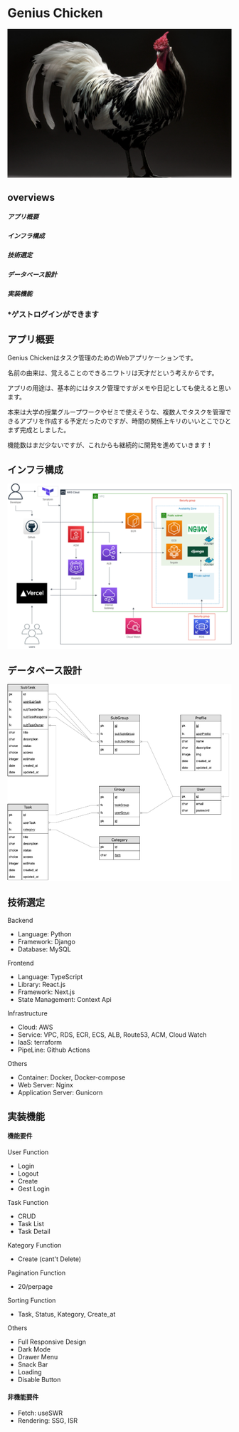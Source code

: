# Genius Chicken
[![Genius Chicken](frontend/client/public/home10.png)](https://genius-chicken.com)


## overviews
##### アプリ概要
##### インフラ構成
##### 技術選定
##### データベース設計
##### 実装機能

### *ゲストログインができます

## アプリ概要

Genius Chickenはタスク管理のためのWebアプリケーションです。

名前の由来は、覚えることのできるニワトリは天才だという考えからです。

アプリの用途は、基本的にはタスク管理ですがメモや日記としても使えると思います。

本来は大学の授業グループワークやゼミで使えそうな、複数人でタスクを管理できるアプリを作成する予定だったのですが、時間の関係上キリのいいとこでひとまず完成としました。

機能数はまだ少ないですが、これからも継続的に開発を進めていきます！


## インフラ構成
![Genius Chicken](chicken.drawio.png)

## データベース設計
![Genius Chicken](chicken.er.drawio.png)


## 技術選定
Backend
* Language: Python
* Framework: Django
* Database: MySQL

Frontend
* Language: TypeScript
* Library: React.js
* Framework: Next.js
* State Management: Context Api

Infrastructure
* Cloud: AWS
* Service: VPC, RDS, ECR, ECS, ALB, Route53, ACM, Cloud Watch
* IaaS: terraform
* PipeLine: Github Actions

Others
* Container: Docker, Docker-compose
* Web Server: Nginx
* Application Server: Gunicorn


## 実装機能
#### 機能要件
User Function
* Login
* Logout
* Create
* Gest Login

Task Function
* CRUD
* Task List
* Task Detail

Kategory Function
* Create (cant't Delete)

Pagination Function
* 20/perpage

Sorting Function
* Task, Status, Kategory, Create_at

Others
* Full Responsive Design
* Dark Mode
* Drawer Menu
* Snack Bar
* Loading
* Disable Button

#### 非機能要件
* Fetch: useSWR
* Rendering: SSG, ISR
